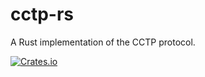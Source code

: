 # cctp-rs

A Rust implementation of the CCTP protocol.

[![Crates.io](https://img.shields.io/crates/v/cctp-rs.svg)](https://crates.io/crates/cctp-rs)

